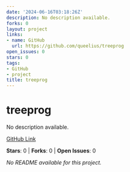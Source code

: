 ```yaml
---
date: '2024-06-16T03:18:26Z'
description: No description available.
forks: 0
layout: project
links:
- name: GitHub
  url: https://github.com/queelius/treeprog
open_issues: 0
stars: 0
tags:
- GitHub
- project
title: treeprog
---
```


# treeprog
No description available.

[GitHub Link](https://github.com/queelius/treeprog)

**Stars**: 0 | **Forks**: 0 | **Open Issues**: 0

_No README available for this project._

